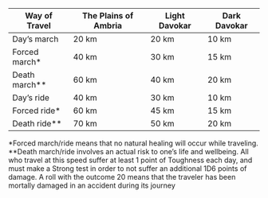 | Way of Travel | The Plains of Ambria | Light Davokar | Dark Davokar |
| ------------- | -------------------- | ------------- | ------------ |
| Day’s march   | 20 km                | 20 km         | 10 km        |
| Forced march* | 40 km                | 30 km         | 15 km        |
| Death march** | 60 km                | 40 km         | 20 km        |
| Day’s ride    | 40 km                | 30 km         | 10 km        |
| Forced ride*  | 60 km                | 45 km         | 15 km        |
| Death ride**  | 70 km                | 50 km         | 20 km        |
*Forced march/ride means that no natural healing will occur while traveling.
**Death march/ride involves an actual risk to one’s life and wellbeing. All who travel at this speed suffer at least 1 point of Toughness each day, and must make a Strong test in order to not suffer an additional 1D6 points of damage. A roll with the outcome 20 means that the traveler has been mortally damaged in an accident during its journey